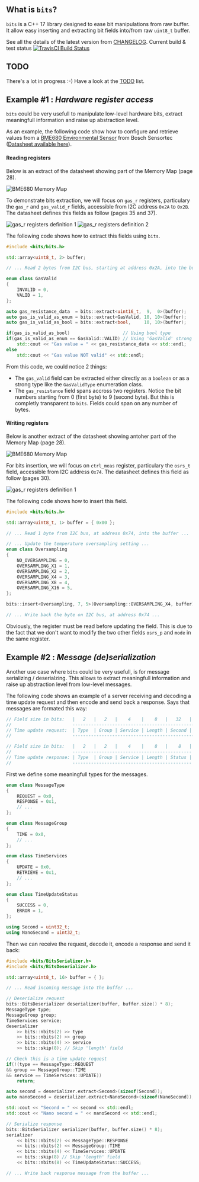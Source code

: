 ## What is `bits`?
`bits` is a C++ 17 library designed to ease bit manipulations from raw buffer. It allow easy inserting and extracting bit fields into/from raw `uint8_t` buffer.

See all the details of the latest version from [CHANGELOG](https://github.com/jaydee-io/bits/blob/master/CHANGELOG.md).
Current build & test status [![TravisCI Build Status](https://travis-ci.org/jaydee-io/bits.svg?branch=master)](https://travis-ci.org/jaydee-io/bits)

## TODO
There's a lot in progress :-)
Have a look at the [TODO](https://github.com/jaydee-io/bits/blob/master/TODO.md) list.

## Example #1 : _Hardware register access_
`bits` could be very usefull to manipulate low-level hardware bits, extract meaningfull information and raise up abstraction level.

As an example, the following code show how to configure and retrieve values from a [BME680 Environmental Sensor](https://www.bosch-sensortec.com/bst/products/all_products/bme680) from Bosch Sensortec ([Datasheet available here](https://ae-bst.resource.bosch.com/media/_tech/media/datasheets/BST-BME680-DS001.pdf)).

#### Reading registers
Below is an extract of the datasheet showing part of the Memory Map (page 28).

![BME680 Memory Map](https://github.com/jaydee-io/bits/raw/master/doc/BST-BME680-DS001-28-1.jpg)

To demonstrate bits extraction, we will focus on `gas_r` registers, particulary the `gas_r` and `gas_valid_r` fields, accessible from I2C address `0x2A` to `0x2B`. The datasheet defines this fields as follow (pages 35 and 37).

![gas_r registers definition 1](https://github.com/jaydee-io/bits/raw/master/doc/BST-BME680-DS001-35.jpg)
![gas_r registers definition 2](https://github.com/jaydee-io/bits/raw/master/doc/BST-BME680-DS001-37.jpg)

The following code shows how to extract this fields using `bits`.

```c++
#include <bits/bits.h>

std::array<uint8_t, 2> buffer;

// ... Read 2 bytes from I2C bus, starting at address 0x2A, into the buffer ...

enum class GasValid
{
    INVALID = 0,
    VALID = 1,
};

auto gas_resistance_data  = bits::extract<uint16_t,  9,  0>(buffer);
auto gas_is_valid_as_enum = bits::extract<GasValid, 10, 10>(buffer);
auto gas_is_valid_as_bool = bits::extract<bool,     10, 10>(buffer);

if(gas_is_valid_as_bool)                    // Using bool type
if(gas_is_valid_as_enum == GasValid::VALID) // Using 'GasValid' strong type
    std::cout << "Gas value = " << gas_resistance_data << std::endl;
else
    std::cout << "Gas value NOT valid" << std::endl;
```

From this code, we could notice 2 things:
* The `gas_valid` field can be extracted either directly as a `boolean` or as a strong type like the `GasValidType` enumeration class.
* The `gas_resistance` field spans accross two registers. Notice the bit numbers starting from 0 (first byte) to 9 (second byte). But this is completly transparent to `bits`. Fields could span on any number of bytes.

#### Writing registers
Below is another extract of the datasheet showing antoher part of the Memory Map (page 28).

![BME680 Memory Map](https://github.com/jaydee-io/bits/raw/master/doc/BST-BME680-DS001-28-2.jpg)

For bits insertion, we will focus on `ctrl_meas` register, particulary the `osrs_t` field, accessible from I2C address `0x74`. The datasheet defines this field as follow (pages 30).

![gas_r registers definition 1](https://github.com/jaydee-io/bits/raw/master/doc/BST-BME680-DS001-30.jpg)

The following code shows how to insert this field.

```c++
#include <bits/bits.h>

std::array<uint8_t, 1> buffer = { 0x00 };

// ... Read 1 byte from I2C bus, at address 0x74, into the buffer ...

// ... Update the temperature oversampling setting ...
enum class Oversampling
{
    NO_OVERSAMPLING = 0,
    OVERSAMPLING_X1 = 1,
    OVERSAMPLING_X2 = 2,
    OVERSAMPLING_X4 = 3,
    OVERSAMPLING_X8 = 4,
    OVERSAMPLING_X16 = 5,
};

bits::insert<Oversampling, 7, 5>(Oversampling::OVERSAMPLING_X4, buffer);

// ... Write back the byte on I2C bus, at address 0x74 ...
```
Obviously, the register must be read before updating the field. This is due to the fact that we don't want to modify the two other fields `osrs_p` and `mode` in the same register.

## Example #2 : _Message (de)serialization_
Another use case where `bits` could be very usefull, is for message serializing / deserialzing. This allows to extract meaningfull information and raise up abstraction level from low-level messages.

The following code shows an example of a server receiving and decoding a time update request and then encode and send back a response. Says that messages are formated this way:
```c++
// Field size in bits:   |   2   |   2   |    4    |    8   |   32   |     32     |
//                       ---------------------------------------------------------
// Time update request:  | Type  | Group | Service | Length | Second | Nanosecond | 
//                       ---------------------------------------------------------

// Field size in bits:   |   2   |   2   |    4    |    8   |    8   |
//                       ---------------------------------------------
// Time update response: | Type  | Group | Service | Length | Status |
//                       ---------------------------------------------
```

First we define some meaningfull types for the messages.
```c++
enum class MessageType
{
    REQUEST = 0x0,
    RESPONSE = 0x1,
    // ...
};

enum class MessageGroup
{
    TIME = 0x0,
    // ...
};

enum class TimeServices
{
    UPDATE = 0x0,
    RETRIEVE = 0x1,
    // ...
};

enum class TimeUpdateStatus
{
    SUCCESS = 0,
    ERROR = 1,
};

using Second = uint32_t;
using NanoSecond = uint32_t;
````

Then we can receive the request, decode it, encode a response and send it back:
```c++
#include <bits/BitsSerializer.h>
#include <bits/BitsDeserializer.h>

std::array<uint8_t, 16> buffer = { };

// ... Read incoming message into the buffer ...

// Deserialize request
bits::BitsDeserializer deserializer(buffer, buffer.size() * 8);
MessageType type;
MessageGroup group;
TimeServices service;
deserializer
    >> bits::nbits(2) >> type
    >> bits::nbits(2) >> group
    >> bits::nbits(4) >> service
    >> bits::skip(8); // Skip 'length' field

// Check this is a time update request
if(!(type == MessageType::REQUEST
&& group == MessageGroup::TIME
&& service == TimeServices::UPDATE))
    return;

auto second = deserializer.extract<Second>(sizeof(Second));
auto nanoSecond = deserializer.extract<NanoSecond>(sizeof(NanoSecond));

std::cout << "Second = " << second << std::endl;
std::cout << "Nano second = " << nanoSecond << std::endl;

// Serialize response
bits::BitsSerializer serializer(buffer, buffer.size() * 8);
serializer
    << bits::nbits(2) << MessageType::RESPONSE
    << bits::nbits(2) << MessageGroup::TIME
    << bits::nbits(4) << TimeServices::UPDATE
    << bits::skip(8) // Skip 'length' field
    << bits::nbits(8) << TimeUpdateStatus::SUCCESS;

// ... Write back response message from the buffer ...
```
